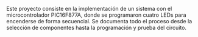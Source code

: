 Este proyecto consiste en la implementación de un sistema con el microcontrolador PIC16F877A, donde se programaron cuatro LEDs para encenderse de forma secuencial. Se documenta todo el proceso desde la selección de componentes hasta la programación y prueba del circuito.
